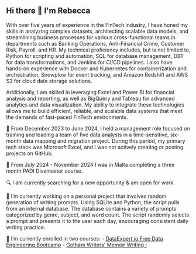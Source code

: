 ## Hi there 👋 I'm Rebecca

With over five years of experience in the FinTech industry, I have honed my skills in analyzing complex datasets, architecting scalable data models, and streamlining business processes for various cross-functional teams in departments such as Banking Operations, Anti-Financial Crime, Customer Risk, Payroll, and HR. My technical proficiency includes, but is not limited to, Python for scripting and automation, SQL for database management, DBT for data transformations, and Jenkins for CI/CD pipelines. I also have hands-on experience with Docker and Kubernetes for containerization and orchestration, Snowplow for event tracking, and Amazon Redshift and AWS S3 for cloud data storage solutions.

Additionally, I am skilled in leveraging Excel and Power BI for financial analysis and reporting, as well as BigQuery and Tableau for advanced analytics and data visualization. My ability to integrate these technologies allows me to build efficient, reliable, and scalable data systems that meet the demands of fast-paced FinTech environments.

📅 From December 2023 to June 2024, I held a management role focused on training and leading a team of five data analysts in a time-sensitive, six-month data mapping and migration project. During this period, my primary tech stack was Microsoft Excel, and I was not actively creating or posting projects on GitHub.

🤿 From July 2024 - November 2024 I was in Malta completing a three month PADI Divemaster course. 

🔍 I am currently searching for a new opportunity & am open for work.


🔭 I’m currently working on a personal project that involves random generation of writing prompts. Using SQLite and Python, the script pulls from an internal database. The database contains a variety of prompts categorized by genre, subject, and word count. The script randomly selects a prompt and presents it to the user each day, encouraging consistent daily writing practice.

  
🌱 I’m currently enrolled in two courses:
    - [DataExpert.io Free Data Engineering Bootcamp](https://bootcamp.techcreator.io/)
    - [Gotham Writers' Memoir Writing I](https://wp.writingclasses.com/courses/memoir-writing-i/)
  
